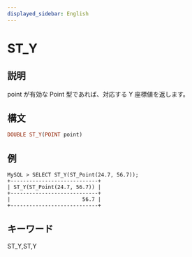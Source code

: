 ```yaml
---
displayed_sidebar: English
---
```


# ST_Y

## 説明

point が有効な Point 型であれば、対応する Y 座標値を返します。

## 構文

```Haskell
DOUBLE ST_Y(POINT point)
```

## 例

```Plain Text
MySQL > SELECT ST_Y(ST_Point(24.7, 56.7));
+----------------------------+
| ST_Y(ST_Point(24.7, 56.7)) |
+----------------------------+
|                       56.7 |
+----------------------------+
```

## キーワード

ST_Y,ST,Y
